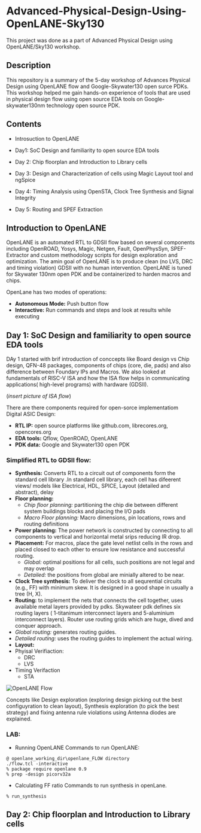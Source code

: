 # Advanced-Physical-Design-Using-OpenLANE-Sky130
This project was done as a part of Advanced Physical Design using OpenLANE/Sky130 workshop.


## Description
This repository is a summary of the 5-day workshop of Advances Physical Design using OpenLANE flow and Google-Skywater130 open surce PDKs. This workshop helped me gain hands-on experience of tools that are used in physical design flow using open source EDA tools on Google-skywater130nm technology open source PDK.


## Contents
- Introsuction to OpenLANE

- Day1: SoC Design and familiarity to open source EDA tools

- Day 2: Chip floorplan and Introduction to Library cells

- Day 3: Design and Characterization of cells using Magic Layout tool and ngSpice

- Day 4: Timing Analysis using OpenSTA, Clock Tree Synthesis and Signal Integrity

- Day 5: Routing and SPEF Extraction


## Introduction to OpenLANE
OpenLANE is an automated RTL to GDSII flow based on several components including OpenROAD, Yosys, Magic, Netgen, Fault, OpenPhysSyn, SPEF-Extractor and custom methodology scripts for design exploration and optimization. The amin goal of OpenLANE is to produce clean (no LVS, DRC and timing violation) GDSII with no human intervention. OpenLANE is tuned for Skywater 130nm open PDK and be containerized to harden macros and chips.

OpenLane has two modes of operations:
- **Autonomous Mode:** Push button flow
- **Interactive:** Run commands and steps and look at results while executing


## Day 1: SoC Design and familiarity to open source EDA tools
DAy 1 started with brif introduction of conccepts like Board design vs Chip design, QFN-48 packages, components of chips (core, die, pads) and also difference between Foundary IPs and Macros. We also looked at fundamentals of RISC-V ISA and how the ISA flow helps in communicating applications( high-level programs) with hardware (GDSII).

(*insert picture of ISA flow*)

There are there components required for open-sorce implementatiom Digital ASIC Design:
- **RTL IP:** open source platforms like github.com, librecores.org, opencores.org
- **EDA tools:** Qflow, OpenROAD, OpenLANE
- **PDK data:** Google and Skywater130 open PDK

### Simplified RTL to GDSII flow:
- **Synthesis:** Converts RTL to a circuit out of components form the standard cell library .In standard cell library, each cell has difeerent views/ models like Electrical, HDL, SPICE, Layout (detailed and abstract), delay 
- **Floor planning:**  
  - *Chip floor planning:* partitioning the chip die between different system buildings blocks and placing the I/O pads
  - *Macro Floor planning:* Macro dimensions, pin locations, rows and routing definitions
- **Power planning:** The power network is constructed by connecting to all components to vertical and horizontal metal srips reducing IR drop.
- **Placement:** For macros, place the gate level netlist cells in the rows and placed closed to each other to ensure low resistance and successful routing.
  - *Global:* optimal positions for all cells, such positions are not legal and may overlap
  - *Detailed:* the positions from global are minially altered to be near.
- **Clock Tree synthesis:** To deliver the clock to all sequrential circuits (e.g., FF) with minimum skew. It is designed in a good shape in usually a tree (H, X).
-	**Routing:** to implement the nets that connects the cell together, uses available metal layers provided by pdks. Skywateer pdk defines six routing layers ( 1-titanimum interconnect layers and 5-aluminium interconnect layers). Router use routing grids which are huge, dived and conquer approach.
  - *Global routing:*  generates routing guides.
  - *Detailed routing:* uses the routing guides to implement the actual wiring.
-	**Layout:** 
  - Phyisal Verifiaction:
    - DRC
    - LVS
  -	Timing Verifaction
    -	STA

![OpenLANE Flow](https://github.com/efabless/openlane/blob/master/doc/openlane.flow.1.png)

Concepts like Design exploration (exploring design picking out the best configuyration to clean layout), Synthesis exploration (to pick the best strategy) and fixing antenna rule violations using Antenna diodes are explained.

### LAB:
- Running OpenLANE
Commands to run OpenLANE:
```
@ openlane_working_dir\openlane_FLOW directory
./flow.tcl -interactive
% package require openlane 0.9
% prep -design picorv32a
```    
- Calculating FF ratio
Commands to run synthesis in openLane.
```
% run_synthesis
``` 


## Day 2: Chip floorplan and Introduction to Library cells
